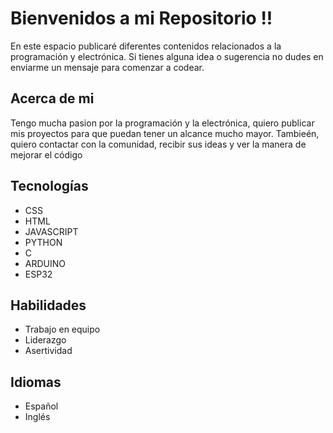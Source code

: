 # Bienvenidos a mi Repositorio !!

En este espacio publicaré diferentes contenidos relacionados a la programación y electrónica. Si tienes alguna idea o sugerencia no dudes en enviarme un mensaje para comenzar a codear.


## Acerca de mi

Tengo mucha pasion por la programación y la electrónica, quiero publicar mis proyectos para que puedan tener un alcance mucho mayor. Tambieén, quiero contactar con la comunidad, recibir sus ideas y ver la manera de mejorar el código 

## Tecnologías 

- CSS
- HTML
- JAVASCRIPT
- PYTHON
- C
- ARDUINO
- ESP32

## Habilidades

- Trabajo en equipo
- Liderazgo
- Asertividad

## Idiomas 

- Español
- Inglés




